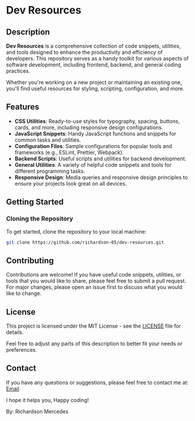 # Dev Resources

## Description

**Dev Resources** is a comprehensive collection of code snippets, utilities, and tools designed to enhance the productivity and efficiency of developers. This repository serves as a handy toolkit for various aspects of software development, including frontend, backend, and general coding practices.

Whether you're working on a new project or maintaining an existing one, you'll find useful resources for styling, scripting, configuration, and more. 

## Features

- **CSS Utilities**: Ready-to-use styles for typography, spacing, buttons, cards, and more, including responsive design configurations.
- **JavaScript Snippets**: Handy JavaScript functions and snippets for common tasks and utilities.
- **Configuration Files**: Sample configurations for popular tools and frameworks (e.g., ESLint, Prettier, Webpack).
- **Backend Scripts**: Useful scripts and utilities for backend development.
- **General Utilities**: A variety of helpful code snippets and tools for different programming tasks.
- **Responsive Design**: Media queries and responsive design principles to ensure your projects look great on all devices.

## Getting Started

### Cloning the Repository

To get started, clone the repository to your local machine:

```bash
git clone https://github.com/richardson-05/dev-resources.git
```

## Contributing
Contributions are welcome! If you have useful code snippets, utilities, or tools that you would like to share, please feel free to submit a pull request. For major changes, please open an issue first to discuss what you would like to change.

## License
This project is licensed under the MIT License - see the [LICENSE](https://github.com/richardson-05/dev-resources/blob/main/LICENSE) file for details.

Feel free to adjust any parts of this description to better fit your needs or preferences.

## Contact
If you have any questions or suggestions, please feel free to contact me at:
<a href="mailto:alexander65mercedes@gmail.com">Email</a>

I hope it helps you,
Happy coding!

By: Richardson Mercedes